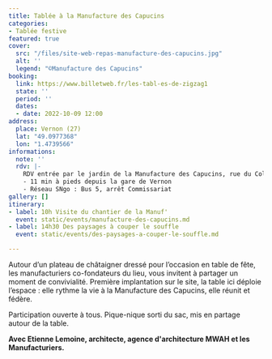 ```yaml
---
title: Tablée à la Manufacture des Capucins
categories:
- Tablée festive
featured: true
cover:
  src: "/files/site-web-repas-manufacture-des-capucins.jpg"
  alt: ''
  legend: "©Manufacture des Capucins"
booking:
  link: https://www.billetweb.fr/les-tabl-es-de-zigzag1
  state: ''
  period: ''
  dates:
  - date: 2022-10-09 12:00
address:
  place: Vernon (27)
  lat: "49.0977368"
  lon: "1.4739566"
informations:
  note: ''
  rdv: |-
    RDV entrée par le jardin de la Manufacture des Capucins, rue du Colonel Théodore Fieschi
    - 11 min à pieds depuis la gare de Vernon
    - Réseau SNgo : Bus 5, arrêt Commissariat
gallery: []
itinerary:
- label: 10h Visite du chantier de la Manuf'
  event: static/events/manufacture-des-capucins.md
- label: 14h30 Des paysages à couper le souffle
  event: static/events/des-paysages-a-couper-le-souffle.md

---
```

Autour d’un plateau de châtaigner dressé pour l’occasion en table de fête, les manufacturiers co-fondateurs du lieu, vous invitent à partager un moment de convivialité. Première implantation sur le site, la table ici déploie l’espace : elle rythme la vie à la Manufacture des Capucins, elle réunit et fédère. 

Participation ouverte à tous. Pique-nique sorti du sac, mis en partage autour de la table.

**Avec Etienne Lemoine, architecte, agence d'architecture MWAH et les Manufacturiers.**